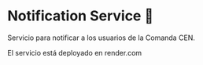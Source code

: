 # Notification Service 📨

Servicio para notificar a los usuarios de la Comanda CEN.

El servicio está deployado en render.com
